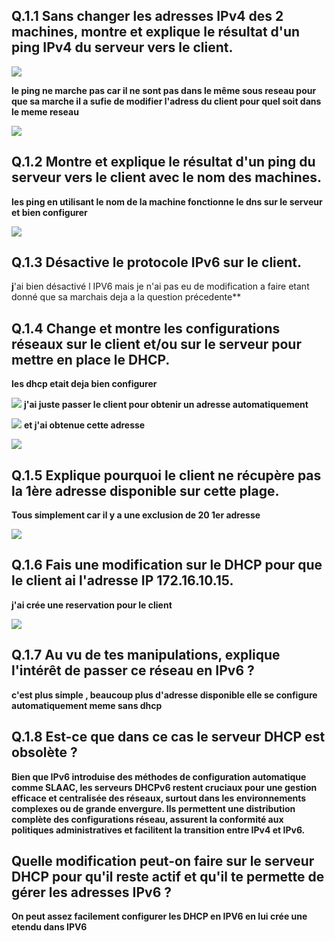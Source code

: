 ## Q.1.1 Sans changer les adresses IPv4 des 2 machines, montre et explique le résultat d'un ping IPv4 du serveur vers le client.
![](https://github.com/joris511000/image/blob/main/Capture%20d'%C3%A9cran%202024-07-19%20090943.png?raw=true)

**le ping ne marche pas car il ne sont pas dans le même sous reseau  pour que sa marche il a sufie de modifier l'adress du client pour quel soit dans le meme reseau** 

![](https://github.com/joris511000/image/blob/main/Capture%20d'%C3%A9cran%202024-07-19%20091252.png?raw=true)

## Q.1.2 Montre et explique le résultat d'un ping du serveur vers le client avec le nom des machines.
**les ping en utilisant le nom de la machine fonctionne le dns sur le serveur et bien configurer** 

![](https://github.com/joris511000/image/blob/main/Capture%20d'%C3%A9cran%202024-07-19%20091523.png?raw=true)
## Q.1.3 Désactive le protocole IPv6 sur le client.
**j**'ai bien désactivé l IPV6 mais je n'ai pas eu de modification a faire etant donné que sa marchais deja a la question précedente**

## Q.1.4 Change et montre les configurations réseaux sur le client et/ou sur le serveur pour mettre en place le DHCP.
**les dhcp etait deja bien configurer** 

![](https://github.com/joris511000/image/blob/main/Capture%20d'%C3%A9cran%202024-07-19%20092405.png?raw=true)
**j'ai juste passer le client pour obtenir un adresse automatiquement** 

![](https://github.com/joris511000/image/blob/main/Capture%20d'%C3%A9cran%202024-07-19%20092516.png?raw=true)
**et j'ai obtenue cette adresse** 

![](https://github.com/joris511000/image/blob/main/Capture%20d'%C3%A9cran%202024-07-19%20092608.png?raw=true)
## Q.1.5 Explique pourquoi le client ne récupère pas la 1ère adresse disponible sur cette plage.
**Tous simplement car il y a une exclusion de 20 1er adresse** 

![](https://github.com/joris511000/image/blob/main/Capture%20d'%C3%A9cran%202024-07-19%20093019.png?raw=true)

## Q.1.6 Fais une modification sur le DHCP pour que le client ai l'adresse IP 172.16.10.15.
**j'ai crée une reservation pour le client** 

![](https://github.com/joris511000/image/blob/main/Capture%20d'%C3%A9cran%202024-07-19%20093803.png?raw=true)
## Q.1.7 Au vu de tes manipulations, explique l'intérêt de passer ce réseau en IPv6 ?
**c'est plus simple , beaucoup plus d'adresse disponible elle se configure automatiquement meme sans dhcp**

## Q.1.8 Est-ce que dans ce cas le serveur DHCP est obsolète ?
**Bien que IPv6 introduise des méthodes de configuration automatique comme SLAAC, les serveurs DHCPv6 restent cruciaux pour une gestion efficace et centralisée des réseaux, surtout dans les environnements complexes ou de grande envergure. Ils permettent une distribution complète des configurations réseau, assurent la conformité aux politiques administratives et facilitent la transition entre IPv4 et IPv6.**

## Quelle modification peut-on faire sur le serveur DHCP pour qu'il reste actif et qu'il te permette de gérer les adresses IPv6 ?
 **On peut assez facilement configurer les DHCP en IPV6 en lui crée une etendu dans IPV6**
